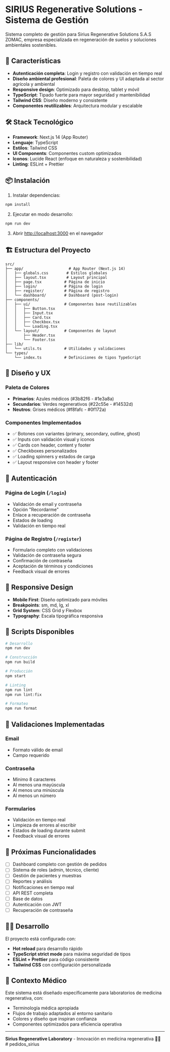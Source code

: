 # SIRIUS Regenerative Solutions - Sistema de Gestión

Sistema completo de gestión para Sirius Regenerative Solutions S.A.S ZOMAC, empresa especializada en regeneración de suelos y soluciones ambientales sostenibles.

## 🌱 Características

- **Autenticación completa**: Login y registro con validación en tiempo real
- **Diseño ambiental profesional**: Paleta de colores y UI adaptada al sector agrícola y ambiental
- **Responsive design**: Optimizado para desktop, tablet y móvil
- **TypeScript**: Tipado fuerte para mayor seguridad y mantenibilidad
- **Tailwind CSS**: Diseño moderno y consistente
- **Componentes reutilizables**: Arquitectura modular y escalable

## 🛠️ Stack Tecnológico

- **Framework**: Next.js 14 (App Router)
- **Lenguaje**: TypeScript
- **Estilos**: Tailwind CSS
- **UI Components**: Componentes custom optimizados
- **Iconos**: Lucide React (enfoque en naturaleza y sostenibilidad)
- **Linting**: ESLint + Prettier

## 📦 Instalación

1. Instalar dependencias:
```bash
npm install
```

2. Ejecutar en modo desarrollo:
```bash
npm run dev
```

3. Abrir [http://localhost:3000](http://localhost:3000) en el navegador

## 🏗️ Estructura del Proyecto

```
src/
├── app/                    # App Router (Next.js 14)
│   ├── globals.css        # Estilos globales
│   ├── layout.tsx         # Layout principal
│   ├── page.tsx          # Página de inicio
│   ├── login/            # Página de login
│   ├── register/         # Página de registro
│   └── dashboard/        # Dashboard (post-login)
├── components/
│   ├── ui/               # Componentes base reutilizables
│   │   ├── Button.tsx
│   │   ├── Input.tsx
│   │   ├── Card.tsx
│   │   ├── Checkbox.tsx
│   │   └── Loading.tsx
│   └── layout/           # Componentes de layout
│       ├── Header.tsx
│       └── Footer.tsx
├── lib/
│   └── utils.ts          # Utilidades y validaciones
└── types/
    └── index.ts          # Definiciones de tipos TypeScript
```

## 🎨 Diseño y UX

### Paleta de Colores
- **Primarios**: Azules médicos (#3b82f6 - #1e3a8a)
- **Secundarios**: Verdes regenerativos (#22c55e - #14532d)
- **Neutros**: Grises médicos (#f8fafc - #0f172a)

### Componentes Implementados
- ✅ Botones con variantes (primary, secondary, outline, ghost)
- ✅ Inputs con validación visual y iconos
- ✅ Cards con header, content y footer
- ✅ Checkboxes personalizados
- ✅ Loading spinners y estados de carga
- ✅ Layout responsive con header y footer

## 🔐 Autenticación

### Página de Login (`/login`)
- Validación de email y contraseña
- Opción "Recordarme"
- Enlace a recuperación de contraseña
- Estados de loading
- Validación en tiempo real

### Página de Registro (`/register`)
- Formulario completo con validaciones
- Validación de contraseña segura
- Confirmación de contraseña
- Aceptación de términos y condiciones
- Feedback visual de errores

## 📱 Responsive Design

- **Mobile First**: Diseño optimizado para móviles
- **Breakpoints**: sm, md, lg, xl
- **Grid System**: CSS Grid y Flexbox
- **Typography**: Escala tipográfica responsiva

## 🔧 Scripts Disponibles

```bash
# Desarrollo
npm run dev

# Construcción
npm run build

# Producción
npm start

# Linting
npm run lint
npm run lint:fix

# Formateo
npm run format
```

## 🚦 Validaciones Implementadas

### Email
- Formato válido de email
- Campo requerido

### Contraseña
- Mínimo 8 caracteres
- Al menos una mayúscula
- Al menos una minúscula
- Al menos un número

### Formularios
- Validación en tiempo real
- Limpieza de errores al escribir
- Estados de loading durante submit
- Feedback visual de errores

## 🎯 Próximas Funcionalidades

- [ ] Dashboard completo con gestión de pedidos
- [ ] Sistema de roles (admin, técnico, cliente)
- [ ] Gestión de pacientes y muestras
- [ ] Reportes y análisis
- [ ] Notificaciones en tiempo real
- [ ] API REST completa
- [ ] Base de datos
- [ ] Autenticación con JWT
- [ ] Recuperación de contraseña

## 👨‍💻 Desarrollo

El proyecto está configurado con:
- **Hot reload** para desarrollo rápido
- **TypeScript strict mode** para máxima seguridad de tipos
- **ESLint + Prettier** para código consistente
- **Tailwind CSS** con configuración personalizada

## 🏥 Contexto Médico

Este sistema está diseñado específicamente para laboratorios de medicina regenerativa, con:
- Terminología médica apropiada
- Flujos de trabajo adaptados al entorno sanitario
- Colores y diseño que inspiran confianza
- Componentes optimizados para eficiencia operativa

---

**Sirius Regenerative Laboratory** - Innovación en medicina regenerativa 🔬✨
#   p e d i d o s _ s i r i u s  
 